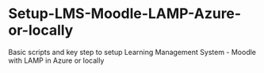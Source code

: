 # Setup-LMS-Moodle-LAMP-Azure-or-locally
 Basic scripts and key step to setup Learning Management System - Moodle with LAMP in Azure or locally
